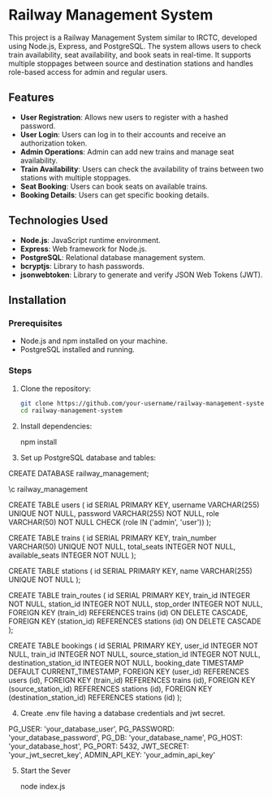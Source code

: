 # Railway Management System

This project is a Railway Management System similar to IRCTC, developed using Node.js, Express, and PostgreSQL. The system allows users to check train availability, seat availability, and book seats in real-time. It supports multiple stoppages between source and destination stations and handles role-based access for admin and regular users.

## Features

- **User Registration**: Allows new users to register with a hashed password.
- **User Login**: Users can log in to their accounts and receive an authorization token.
- **Admin Operations**: Admin can add new trains and manage seat availability.
- **Train Availability**: Users can check the availability of trains between two stations with multiple stoppages.
- **Seat Booking**: Users can book seats on available trains.
- **Booking Details**: Users can get specific booking details.

## Technologies Used

- **Node.js**: JavaScript runtime environment.
- **Express**: Web framework for Node.js.
- **PostgreSQL**: Relational database management system.
- **bcryptjs**: Library to hash passwords.
- **jsonwebtoken**: Library to generate and verify JSON Web Tokens (JWT).

## Installation

### Prerequisites

- Node.js and npm installed on your machine.
- PostgreSQL installed and running.

### Steps

1. Clone the repository:
   ```bash
   git clone https://github.com/your-username/railway-management-system.git
   cd railway-management-system

2. Install dependencies:
 
   npm install

3. Set up PostgreSQL database and tables:

CREATE DATABASE railway_management;

\c railway_management

CREATE TABLE users (
    id SERIAL PRIMARY KEY,
    username VARCHAR(255) UNIQUE NOT NULL,
    password VARCHAR(255) NOT NULL,
    role VARCHAR(50) NOT NULL CHECK (role IN ('admin', 'user'))
);

CREATE TABLE trains (
    id SERIAL PRIMARY KEY,
    train_number VARCHAR(50) UNIQUE NOT NULL,
    total_seats INTEGER NOT NULL,
    available_seats INTEGER NOT NULL
);

CREATE TABLE stations (
    id SERIAL PRIMARY KEY,
    name VARCHAR(255) UNIQUE NOT NULL
);

CREATE TABLE train_routes (
    id SERIAL PRIMARY KEY,
    train_id INTEGER NOT NULL,
    station_id INTEGER NOT NULL,
    stop_order INTEGER NOT NULL,
    FOREIGN KEY (train_id) REFERENCES trains (id) ON DELETE CASCADE,
    FOREIGN KEY (station_id) REFERENCES stations (id) ON DELETE CASCADE
);

CREATE TABLE bookings (
    id SERIAL PRIMARY KEY,
    user_id INTEGER NOT NULL,
    train_id INTEGER NOT NULL,
    source_station_id INTEGER NOT NULL,
    destination_station_id INTEGER NOT NULL,
    booking_date TIMESTAMP DEFAULT CURRENT_TIMESTAMP,
    FOREIGN KEY (user_id) REFERENCES users (id),
    FOREIGN KEY (train_id) REFERENCES trains (id),
    FOREIGN KEY (source_station_id) REFERENCES stations (id),
    FOREIGN KEY (destination_station_id) REFERENCES stations (id)
);


4. Create .env file having a database credentials and jwt secret.
    
  PG_USER: 'your_database_user',
  PG_PASSWORD: 'your_database_password',
  PG_DB: 'your_database_name',
  PG_HOST: 'your_database_host',
  PG_PORT: 5432,
  JWT_SECRET: 'your_jwt_secret_key',
  ADMIN_API_KEY: 'your_admin_api_key'

5. Start the Sever

   node index.js
